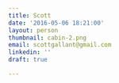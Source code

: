 ```yaml
---
title: Scott
date: '2016-05-06 18:21:00'
layout: person
thumbnail: cabin-2.png
email: scottgallant@gmail.com
linkedin: ''
draft: true

---
```

